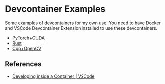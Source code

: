 # Devcontainer Examples

Some examples of devcontainers for my own use. You need to have Docker and VSCode Devcontainer Extension installed to use these devcontainers. 


- [PyTorch+CUDA](pytorch+cuda/README.md)
- [Rust](rust/README.md)
- [Cpp+OpenCV](cpp+opencv/README.md)

## References

- [Developing inside a Container | VSCode](https://code.visualstudio.com/docs/devcontainers/containers)